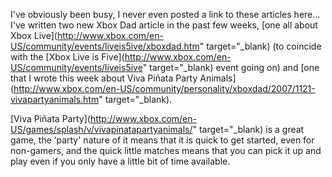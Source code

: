 I've obviously been busy, I never even posted a link to these articles here... I've written two new Xbox Dad article in the past few weeks, [one all about Xbox Live](http://www.xbox.com/en-US/community/events/liveis5ive/xboxdad.htm" target="_blank) (to coincide with the [Xbox Live is Five](http://www.xbox.com/en-US/community/events/liveis5ive" target="_blank) event going on) and [one that I wrote this week about Viva Piñata Party Animals](http://www.xbox.com/en-US/community/personality/xboxdad/2007/1121-vivapartyanimals.htm" target="_blank).

[Viva Piñata Party](http://www.xbox.com/en-US/games/splash/v/vivapinatapartyanimals/" target="_blank) is a great game, the &#8216;party' nature of it means that it is quick to get started, even for non-gamers, and the quick little matches means that you can pick it up and play even if you only have a little bit of time available.